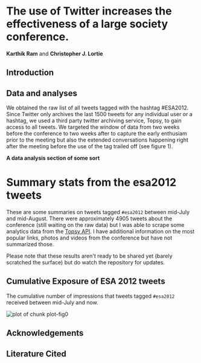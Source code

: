 
# The use of Twitter increases the effectiveness of a large society conference.

__Karthik Ram__ and __Christopher J. Lortie__


## Introduction


## Data and analyses
We obtained the raw list of all tweets tagged with the hashtag \#ESA2012. Since Twitter only archives the last 1500 tweets for any individual user or a hashtag, we used a third party twitter archiving service, Topsy, to gain access to all tweets. We targeted the window of data from two weeks before the conference to two weeks after to capture the early enthusiam prior to the meeting but also the extended conversations happening right after the meeting before the use of the tag trailed off (see figure 1). 

__A data analysis section of some sort__


# Summary stats from the esa2012 tweets
These are some summaries on tweets tagged `#esa2012` between mid-July and mid-August. There were approximately 4905 tweets about the conference (still waiting on the raw data) but I was able to scrape some analytics data from the [Topsy API](http://code.google.com/p/otterapi/). I have additional information on the most popular links, photos and videos from the conference but have not summarized those. 

Please note that these results aren't ready to be shared yet (barely scratched the surface) but do watch the repository for updates.


## Cumulative Exposure of ESA 2012 tweets
The cumulative number of impressions that tweets tagged `#esa2012` received between mid-July and now.




![plot of chunk plot-fig0](/Users/karthik/Dropbox/esa_twitter_impact/figure/plot-fig0.png) 

## Acknowledgements


## Literature Cited
